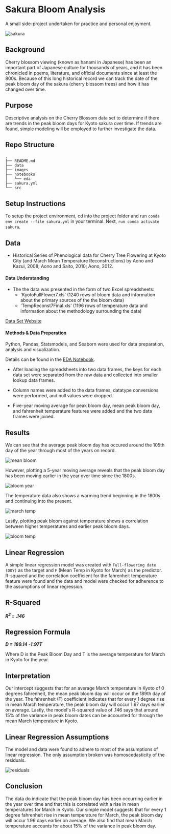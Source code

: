 # Sakura Bloom Analysis

A small side-project undertaken for practice and personal enjoyment.

![sakura](images/Cherry_Blossom.jpeg)

## Background

Cherry blossom viewing (known as hanami in Japanese) has been an important part of Japanese culture for thousands of years, and it has been chronicled in poems, literature, and official documents since at least the 800s. Because of this long historical record we can track the date of the peak bloom day of the sakura (cherry blossom trees) and how it has changed over time.

## Purpose

Descriptive analysis on the Cherry Blossom data set to determine if there are trends in the peak bloom days for Kyoto sakura over time. If trends are found, simple modeling will be employed to further investigate the data.

## Repo Structure
```
.
├── README.md
├── data
├── images
├── notebooks
│   └── eda
├── sakura.yml
└── src
```

## Setup Instructions
To setup the project environment, cd into the project folder and run `conda env create --file sakura.yml` in your terminal. Next, `run conda activate sakura`.

## Data

- Historical Series of Phenological data for Cherry Tree Flowering at Kyoto City (and March Mean Temperature Reconstructions) by Aono and Kazui, 2008; Aono and Saito, 2010; Aono, 2012.

#### Data Understanding

- The the data was presented in the form of two Excel spreadsheets:
    - 'KyotoFullFlower7.xls' (1240 rows of bloom data and information about the primary sources of the the bloom data)
    - 'TempReconst7Final.xls' (1196 rows of temperature data and information about the methodology surrounding the data)

[Data Set Website](http://atmenv.envi.osakafu-u.ac.jp/aono/kyophenotemp4/)

#### Methods & Data Preperation

Python, Pandas, Statsmodels, and Seaborn were used for data preparation, analysis and visualization.

Details can be found in the [EDA Notebook](notebooks/eda/sakura_eda.ipynb).

- After loading the spreadsheets into two data frames, the keys for each data set were separated from the raw data and collected into smaller lookup data frames.

- Column names were added to the data frames, datatype conversions were performed, and null values were dropped. 

- Five-year moving average for peak bloom day, mean peak bloom day, and fahrenheit temperature features were added and the two data frames were joined.

## Results

We can see that the average peak bloom day has occured around the 105th day of the year through most of the years on record. 

![mean bloom](images/mean_bloom.png)

However, plotting a 5-year moving average reveals that the peak bloom day has been moving earlier in the year over time since the 1800s. 

![bloom year](images/bloom_year.png)

The temperature data also shows a warming trend beginning in the 1800s and continuing into the present.

![march temp](images/march_temp.png)

Lastly, plotting peak bloom against temperature shows a correlation between higher temperatures and earlier peak bloom days.

![bloom temp](images/bloom_temp.png)

## Linear Regression

A simple linear regression model was created with `Full-flowering date (DOY)` as the target and `F` (Mean Temp in Kyoto for March) as the predictor. R-squared and the correlation coefficient for the fahrenheit temperature feature were found and the data and model were checked for adherence to the assumptions of linear regression.

## R-Squared

***R<sup>2</sup> = .146***

## Regression Formula

***D = 189.14 -1.97T***

Where D is the Peak Bloom Day and T is the average temperature for March in Kyoto for the year.

## Interpretation

Our intercept suggests that for an average March temperature in Kyoto of 0 degrees fahrenheit, the mean peak bloom day will occur on the 189th day of the year. The fahrenheit (F) coefficient indicates that for every 1 degree rise in mean March temperature, the peak bloom day will occur 1.97 days earlier on average. Lastly, the model's R-squared value of .146 says that around 15% of the variance in peak bloom dates can be accounted for through the mean March temperature in Kyoto.

## Linear Regression Assumptions

The model and data were found to adhere to most of the assumptions of linear regression. The only assumption broken was homoscedasticity of the residuals.

![residuals](images/residuals.png)

## Conclusion

The data do indicate that the peak bloom day has been occurring earlier in the year over time and that this is correlated with a rise in mean temperatures for March in Kyoto. Our simple model suggests that for every 1 degree fahrenheit rise in mean temperature for March, the peak bloom day will occur 1.96 days earlier on average. We also find that mean March temperature accounts for about 15% of the variance in peak bloom day.

